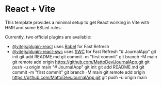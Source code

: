 # React + Vite

This template provides a minimal setup to get React working in Vite with HMR and some ESLint rules.

Currently, two official plugins are available:

- [@vitejs/plugin-react](https://github.com/vitejs/vite-plugin-react/blob/main/packages/plugin-react/README.md) uses [Babel](https://babeljs.io/) for Fast Refresh
- [@vitejs/plugin-react-swc](https://github.com/vitejs/vite-plugin-react-swc) uses [SWC](https://swc.rs/) for Fast Refresh
"# JournalApp"  git init git add README.md git commit -m "first commit" git branch -M main git remote add origin https://github.com/MattoDev/JournalApp.git git push -u origin main
"# JournalApp"  git init git add README.md git commit -m "first commit" git branch -M main git remote add origin https://github.com/MattoDev/JournalApp.git git push -u origin main
